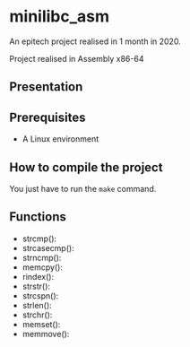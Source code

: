 # minilibc_asm

An epitech project realised in 1 month in 2020.

Project realised in Assembly x86-64

## Presentation

## Prerequisites

+ A Linux environment

## How to compile the project

You just have to run the `make` command.

## Functions

+ strcmp():
+ strcasecmp():
+ strncmp():
+ memcpy():
+ rindex():
+ strstr():
+ strcspn():
+ strlen():
+ strchr():
+ memset():
+ memmove():

